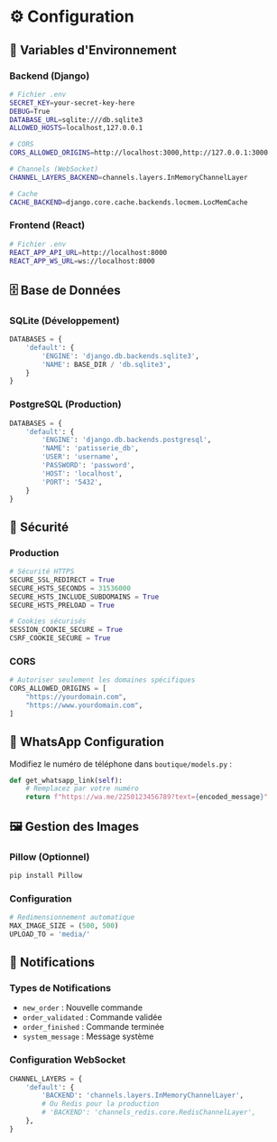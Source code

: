 # ⚙️ Configuration

## 🔧 Variables d'Environnement

### Backend (Django)

```bash
# Fichier .env
SECRET_KEY=your-secret-key-here
DEBUG=True
DATABASE_URL=sqlite:///db.sqlite3
ALLOWED_HOSTS=localhost,127.0.0.1

# CORS
CORS_ALLOWED_ORIGINS=http://localhost:3000,http://127.0.0.1:3000

# Channels (WebSocket)
CHANNEL_LAYERS_BACKEND=channels.layers.InMemoryChannelLayer

# Cache
CACHE_BACKEND=django.core.cache.backends.locmem.LocMemCache
```

### Frontend (React)

```bash
# Fichier .env
REACT_APP_API_URL=http://localhost:8000
REACT_APP_WS_URL=ws://localhost:8000
```

## 🗄️ Base de Données

### SQLite (Développement)
```python
DATABASES = {
    'default': {
        'ENGINE': 'django.db.backends.sqlite3',
        'NAME': BASE_DIR / 'db.sqlite3',
    }
}
```

### PostgreSQL (Production)
```python
DATABASES = {
    'default': {
        'ENGINE': 'django.db.backends.postgresql',
        'NAME': 'patisserie_db',
        'USER': 'username',
        'PASSWORD': 'password',
        'HOST': 'localhost',
        'PORT': '5432',
    }
}
```

## 🔐 Sécurité

### Production
```python
# Sécurité HTTPS
SECURE_SSL_REDIRECT = True
SECURE_HSTS_SECONDS = 31536000
SECURE_HSTS_INCLUDE_SUBDOMAINS = True
SECURE_HSTS_PRELOAD = True

# Cookies sécurisés
SESSION_COOKIE_SECURE = True
CSRF_COOKIE_SECURE = True
```

### CORS
```python
# Autoriser seulement les domaines spécifiques
CORS_ALLOWED_ORIGINS = [
    "https://yourdomain.com",
    "https://www.yourdomain.com",
]
```

## 📱 WhatsApp Configuration

Modifiez le numéro de téléphone dans `boutique/models.py` :

```python
def get_whatsapp_link(self):
    # Remplacez par votre numéro
    return f"https://wa.me/2250123456789?text={encoded_message}"
```

## 🖼️ Gestion des Images

### Pillow (Optionnel)
```bash
pip install Pillow
```

### Configuration
```python
# Redimensionnement automatique
MAX_IMAGE_SIZE = (500, 500)
UPLOAD_TO = 'media/'
```

## 🔔 Notifications

### Types de Notifications
- `new_order` : Nouvelle commande
- `order_validated` : Commande validée
- `order_finished` : Commande terminée
- `system_message` : Message système

### Configuration WebSocket
```python
CHANNEL_LAYERS = {
    'default': {
        'BACKEND': 'channels.layers.InMemoryChannelLayer',
        # Ou Redis pour la production
        # 'BACKEND': 'channels_redis.core.RedisChannelLayer',
    },
}
```


